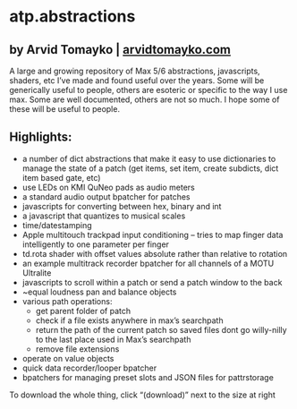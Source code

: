 atp.abstractions
===

by Arvid Tomayko | [arvidtomayko.com](http://arvidtomayko.com)
---

A large and growing repository of Max 5/6 abstractions, javascripts, shaders, etc I’ve made and found useful over the years. Some will be generically useful to people, others are esoteric or specific to the way I use max. Some are well documented, others are not so much. I hope some of these will be useful to people.

Highlights:
---

- a number of dict abstractions that make it easy to use dictionaries to manage the state of a patch (get items, set item, create subdicts, dict item based gate, etc)
- use LEDs on KMI QuNeo pads as audio meters
- a standard audio output bpatcher for patches
- javascripts for converting between hex, binary and int
- a javascript that quantizes to musical scales
- time/datestamping
- Apple multitouch trackpad input conditioning – tries to map finger data intelligently to one parameter per finger
- td.rota shader with offset values absolute rather than relative to rotation
- an example multitrack recorder bpatcher for all channels of a MOTU Ultralite
- javascripts to scroll within a patch or send a patch window to the back
- ~equal loudness pan and balance objects
- various path operations:
    - get parent folder of patch
    - check if a file exists anywhere in max’s searchpath
    - return the path of the current patch so saved files dont go willy-nilly to the last place used in Max’s searchpath
    - remove file extensions
- operate on value objects
- quick data recorder/looper bpatcher
- bpatchers for managing preset slots and JSON files for pattrstorage

To download the whole thing, click “(download)” next to the size at right
